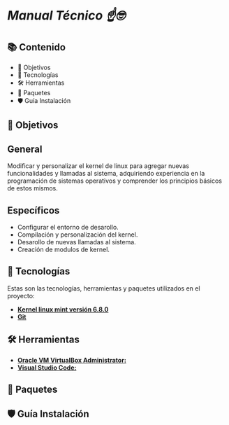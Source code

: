 # _Manual Técnico ☝️🤓_

## 📚 Contenido

- 🎯 Objetivos
- 📍 Tecnologías
- 🛠️ Herramientas
- 💼 Paquetes
- 🛡️ Guía Instalación

## 🎯 Objetivos

## General

Modificar y personalizar el kernel de linux para agregar nuevas funcionalidades y llamadas al sistema, adquiriendo experiencia en la programación de sistemas operativos y comprender los principios básicos de estos mismos.

## Específicos

- Configurar el entorno de desarollo.
- Compilación y personalización del kernel.
- Desarollo de nuevas llamadas al sistema.
- Creación de modulos de kernel.

## 📍 Tecnologías

Estas son las tecnologías, herramientas y paquetes utilizados en el proyecto:

- [**Kernel linux mint versión 6.8.0**](https://www.kernel.org/pub/linux/kernel/v6.x/linux-6.8.tar.xz)
- [**Git**](https://git-scm.com/downloads)

## 🛠️ Herramientas

- [**Oracle VM VirtualBox Administrator:**](https://www.virtualbox.org/wiki/Downloads)
- [**Visual Studio Code:**](https://code.visualstudio.com/download)

## 💼 Paquetes

## 🛡️ Guía Instalación
